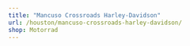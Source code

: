 ```yaml
---
title: "Mancuso Crossroads Harley-Davidson"
url: /houston/mancuso-crossroads-harley-davidson/
shop: Motorrad
---
```

